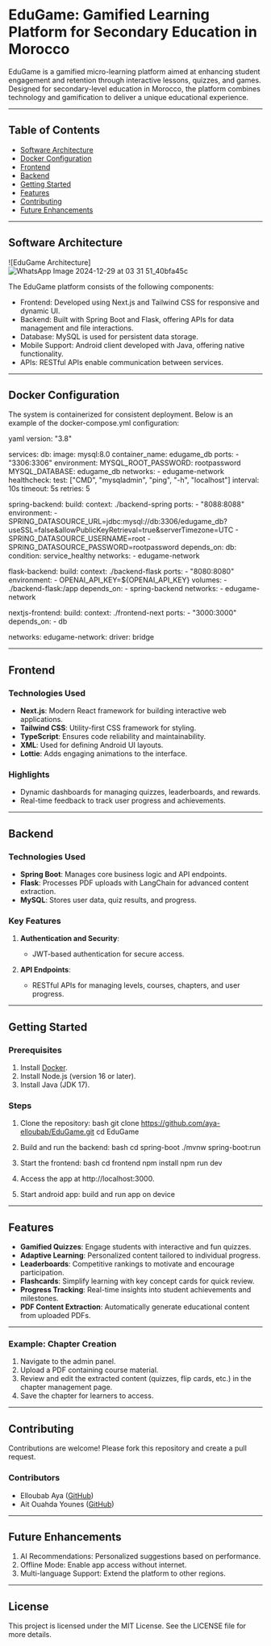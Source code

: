 ﻿# EduGame: Gamified Learning Platform for Secondary Education in Morocco

<div align="center"
  <img src="https://github.com/user-attachments/assets/ffacb129-d7aa-4b10-8103-3982691f3b71" width="300" alt="EduGame Logo">
</div>
EduGame is a gamified micro-learning platform aimed at enhancing student engagement and retention through interactive lessons, quizzes, and games. Designed for secondary-level education in Morocco, the platform combines technology and gamification to deliver a unique educational experience.

---

## Table of Contents

- [Software Architecture](#software-architecture)
- [Docker Configuration](#docker-configuration)
- [Frontend](#frontend)
- [Backend](#backend)
- [Getting Started](#getting-started)
- [Features](#features)
- [Contributing](#contributing)
- [Future Enhancements](#future-enhancements)

---

## Software Architecture

![EduGame Architecture]![WhatsApp Image 2024-12-29 at 03 31 51_40bfa45c](https://github.com/user-attachments/assets/c9bbde5b-7904-4613-9fe2-424f01733194)


The EduGame platform consists of the following components:

- Frontend: Developed using Next.js and Tailwind CSS for responsive and dynamic UI.
- Backend: Built with Spring Boot and Flask, offering APIs for data management and file interactions.
- Database: MySQL is used for persistent data storage.
- Mobile Support: Android client developed with Java, offering native functionality.
- APIs: RESTful APIs enable communication between services.

---

## Docker Configuration

The system is containerized for consistent deployment. Below is an example of the docker-compose.yml configuration:

yaml
version: "3.8"

services:
  db:
    image: mysql:8.0
    container_name: edugame_db
    ports:
      - "3306:3306"
    environment:
      MYSQL_ROOT_PASSWORD: rootpassword
      MYSQL_DATABASE: edugame_db
    networks:
      - edugame-network
    healthcheck:
      test: ["CMD", "mysqladmin", "ping", "-h", "localhost"]
      interval: 10s
      timeout: 5s
      retries: 5

  spring-backend:
    build:
      context: ./backend-spring
    ports:
      - "8088:8088"
    environment:
      - SPRING_DATASOURCE_URL=jdbc:mysql://db:3306/edugame_db?useSSL=false&allowPublicKeyRetrieval=true&serverTimezone=UTC
      - SPRING_DATASOURCE_USERNAME=root
      - SPRING_DATASOURCE_PASSWORD=rootpassword
    depends_on:
      db:
        condition: service_healthy
    networks:
      - edugame-network

  flask-backend:
    build:
      context: ./backend-flask
    ports:
      - "8080:8080"
    environment:
      - OPENAI_API_KEY=${OPENAI_API_KEY}
    volumes:
      - ./backend-flask:/app
    depends_on:
      - spring-backend
    networks:
      - edugame-network

  nextjs-frontend:
    build:
      context: ./frontend-next
    ports:
      - "3000:3000"
    depends_on:
      - db

networks:
  edugame-network:
    driver: bridge



---

## Frontend

### Technologies Used

- **Next.js**: Modern React framework for building interactive web applications.
- **Tailwind CSS**: Utility-first CSS framework for styling.
- **TypeScript**: Ensures code reliability and maintainability.
- **XML**: Used for defining Android UI layouts.
- **Lottie**: Adds engaging animations to the interface.

### Highlights

- Dynamic dashboards for managing quizzes, leaderboards, and rewards.
- Real-time feedback to track user progress and achievements.

---

## Backend

### Technologies Used

- **Spring Boot**: Manages core business logic and API endpoints.
- **Flask**: Processes PDF uploads with LangChain for advanced content extraction.
- **MySQL**: Stores user data, quiz results, and progress.

### Key Features

1. **Authentication and Security**:
   - JWT-based authentication for secure access.

2. **API Endpoints**:
   - RESTful APIs for managing levels, courses, chapters, and user progress.

---

## Getting Started

### Prerequisites

1. Install [Docker](https://www.docker.com/).
2. Install Node.js (version 16 or later).
3. Install Java (JDK 17).

### Steps

1. Clone the repository:
   bash
   git clone https://github.com/aya-elloubab/EduGame.git
   cd EduGame
   

2. Build and run the backend:
   bash
   cd spring-boot
   ./mvnw spring-boot:run
   

3. Start the frontend:
   bash
   cd frontend
   npm install
   npm run dev
   

4. Access the app at http://localhost:3000.
5. Start android app:
     build and run app on device

---

## Features

- **Gamified Quizzes**: Engage students with interactive and fun quizzes.
- **Adaptive Learning**: Personalized content tailored to individual progress.
- **Leaderboards**: Competitive rankings to motivate and encourage participation.
- **Flashcards**: Simplify learning with key concept cards for quick review.
- **Progress Tracking**: Real-time insights into student achievements and milestones.
- **PDF Content Extraction**: Automatically generate educational content from uploaded PDFs.


---
### Example: Chapter Creation
1. Navigate to the admin panel.
2. Upload a PDF containing course material.
3. Review and edit the extracted content (quizzes, flip cards, etc.) in the chapter management page.
4. Save the chapter for learners to access.
---
## Contributing

Contributions are welcome! Please fork this repository and create a pull request.

### Contributors

- Elloubab Aya ([GitHub](https://github.com/aya-elloubab))
- Ait Ouahda Younes ([GitHub](https://github.com/YounesAO))

---

## Future Enhancements

1. AI Recommendations: Personalized suggestions based on performance.
2. Offline Mode: Enable app access without internet.
3. Multi-language Support: Extend the platform to other regions.

---

## License

This project is licensed under the MIT License. See the LICENSE file for more details.
